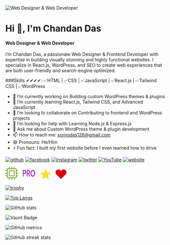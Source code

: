 ![Web Designer & Web Developer](https://scontent.fdac24-2.fna.fbcdn.net/v/t39.30808-6/469901960_122145527228349644_1272669920029570086_n.png?_nc_cat=108&ccb=1-7&_nc_sid=cc71e4&_nc_ohc=mHb_FT_zvr4Q7kNvgHIGpxZ&_nc_oc=Adn9OtPPhmMzo2AKVUdHi99672XOreqe-P21L0apVddxCIcwWJAdeCcjc-6R1O15II8&_nc_zt=23&_nc_ht=scontent.fdac24-2.fna&_nc_gid=yUnweXIE9L87ShwqhdNcPw&oh=00_AYFljAgtKo6Wvv5MamUK4LzIHbUVmalXTZbV5Mj7tkcFUQ&oe=67F218FA)
# Hi 👋, I'm Chandan Das
#### Web Designer & Web Developer
I’m Chandan Das, a passionate Web Designer & Frontend Developer with expertise in building visually stunning and highly functional websites. I specialize in React.js, WordPress, and SEO to create web experiences that are both user-friendly and search-engine optimized.

###Skills ✔✔✔✔: ✅HTML | ✅CSS | ✅JavaScript | ✅React.js | ✅Tailwind CSS | ✅WordPress

- 🔭 I’m currently working on Building custom WordPress themes & plugins 
- 🌱 I’m currently learning React.js, Tailwind CSS, and Advanced JavaScript 
- 👯 I’m looking to collaborate on Contributing to frontend and WordPress projects 
- 🤔 I’m looking for help with Learning Node.js & Express.js 
- 💬 Ask me about Custom WordPress theme & plugin development 
- 📫 How to reach me: sornodas126@gmail.com 
- 😄 Pronouns: He/Him 
- ⚡ Fun fact: I built my first website before I even learned how to drive 


[<img src='https://cdn.jsdelivr.net/npm/simple-icons@3.0.1/icons/github.svg' alt='github' height='40'>](https://github.com/chandanDas991)  [<img src='https://cdn.jsdelivr.net/npm/simple-icons@3.0.1/icons/facebook.svg' alt='facebook' height='40'>](https://www.facebook.com/chandan)  [<img src='https://cdn.jsdelivr.net/npm/simple-icons@3.0.1/icons/instagram.svg' alt='instagram' height='40'>](https://www.instagram.com/chandan/)  [<img src='https://cdn.jsdelivr.net/npm/simple-icons@3.0.1/icons/twitter.svg' alt='twitter' height='40'>](https://twitter.com/DasWeb24911)  [<img src='https://cdn.jsdelivr.net/npm/simple-icons@3.0.1/icons/youtube.svg' alt='YouTube' height='40'>](https://www.youtube.com/channel/chandan)  [<img src='https://cdn.jsdelivr.net/npm/simple-icons@3.0.1/icons/icloud.svg' alt='website' height='40'>](https://chandan47.com/)  

<a href='https://docs.github.com/en/developers'><img src='https://raw.githubusercontent.com/acervenky/animated-github-badges/master/assets/devbadge.gif' width='40' height='40'></a> <a href='https://github.com/pricing'><img src='https://raw.githubusercontent.com/acervenky/animated-github-badges/master/assets/pro.gif' width='40' height='40'></a> <a href='https://stars.github.com/'><img src='https://raw.githubusercontent.com/acervenky/animated-github-badges/master/assets/starbadge.gif' width='35' height='35'></a> <a href='https://docs.github.com/en/github/supporting-the-open-source-community-with-github-sponsors'><img src='https://raw.githubusercontent.com/acervenky/animated-github-badges/master/assets/sponsorbadge.gif' width='35' height='35'></a> 

[![trophy](https://github-profile-trophy.vercel.app/?username=chandanDas991)](https://github.com/ryo-ma/github-profile-trophy)

[![Top Langs](https://github-readme-stats.vercel.app/api/top-langs/?username=chandanDas991)](https://github.com/anuraghazra/github-readme-stats)

![GitHub stats](https://github-readme-stats.vercel.app/api?username=chandanDas991&show_icons=true&count_private=true)  

![Vaunt Badge](https://api.vaunt.dev/v1/github/entities/chandanDas991/contributions?format=svg&private=true)  

![GitHub metrics](https://metrics.lecoq.io/chandanDas991)  

![GitHub streak stats](https://streak-stats.demolab.com/?user=chandanDas991)  

